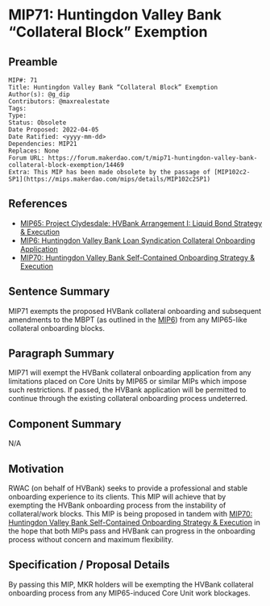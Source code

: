 # MIP71: Huntingdon Valley Bank “Collateral Block” Exemption

## Preamble

```
MIP#: 71
Title: Huntingdon Valley Bank “Collateral Block” Exemption
Author(s): @g_dip
Contributors: @maxrealestate
Tags:
Type:
Status: Obsolete
Date Proposed: 2022-04-05
Date Ratified: <yyyy-mm-dd>
Dependencies: MIP21
Replaces: None
Forum URL: https://forum.makerdao.com/t/mip71-huntingdon-valley-bank-collateral-block-exemption/14469
Extra: This MIP has been made obsolete by the passage of [MIP102c2-SP1](https://mips.makerdao.com/mips/details/MIP102c2SP1)
```
## References

* [MIP65: Project Clydesdale: HVBank Arrangement I: Liquid Bond Strategy & Execution](https://forum.makerdao.com/t/mip65-project-clydesdale-monetalis-arrangement-i-liquid-bond-strategy-execution/13148)
* [MIP6: Huntingdon Valley Bank Loan Syndication Collateral Onboarding Application](https://forum.makerdao.com/t/mip6-huntingdon-valley-bank-loan-syndication-collateral-onboarding-application/14219)
* [MIP70: Huntingdon Valley Bank Self-Contained Onboarding Strategy & Execution](https://forum.makerdao.com/t/mipxx-huntingdon-valley-bank-self-contained-onboarding-strategy-execution/14468)

## Sentence Summary

MIP71 exempts the proposed HVBank collateral onboarding and subsequent amendments to the MBPT (as outlined in the [MIP6](https://forum.makerdao.com/t/mip6-huntingdon-valley-bank-loan-syndication-collateral-onboarding-application/14219)) from any MIP65-like collateral onboarding blocks.

## Paragraph Summary

MIP71 will exempt the HVBank collateral onboarding application from any limitations placed on Core Units by MIP65 or similar MIPs which impose such restrictions. If passed, the HVBank application will be permitted to continue through the existing collateral onboarding process undeterred.

## Component Summary

N/A

## Motivation

RWAC (on behalf of HVBank) seeks to provide a professional and stable onboarding experience to its clients. This MIP will achieve that by exempting the HVBank onboarding process from the instability of collateral/work blocks. This MIP is being proposed in tandem with [MIP70: Huntingdon Valley Bank Self-Contained Onboarding Strategy & Execution](https://forum.makerdao.com/t/mipxx-huntingdon-valley-bank-self-contained-onboarding-strategy-execution/14468) in the hope that both MIPs pass and HVBank can progress in the onboarding process without concern and maximum flexibility.

## Specification / Proposal Details

By passing this MIP, MKR holders will be exempting the HVBank collateral onboarding process from any MIP65-induced Core Unit work blockages.